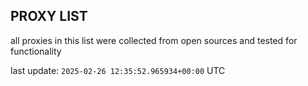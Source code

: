 ## PROXY LIST

all proxies in this list were collected from open sources and tested for functionality

last update: `2025-02-26 12:35:52.965934+00:00` UTC